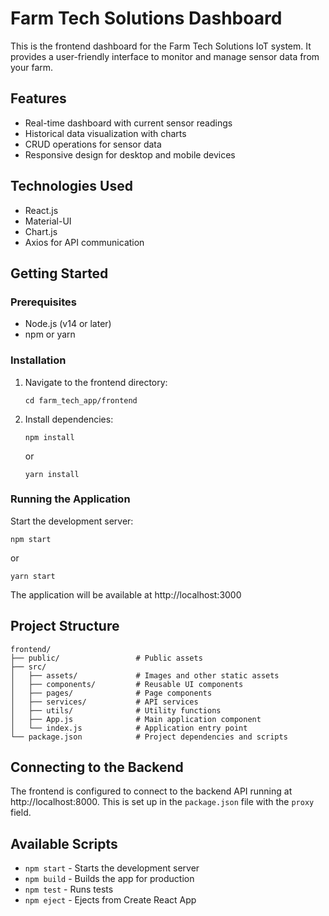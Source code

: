 # Farm Tech Solutions Dashboard

This is the frontend dashboard for the Farm Tech Solutions IoT system. It provides a user-friendly interface to monitor and manage sensor data from your farm.

## Features

- Real-time dashboard with current sensor readings
- Historical data visualization with charts
- CRUD operations for sensor data
- Responsive design for desktop and mobile devices

## Technologies Used

- React.js
- Material-UI
- Chart.js
- Axios for API communication

## Getting Started

### Prerequisites

- Node.js (v14 or later)
- npm or yarn

### Installation

1. Navigate to the frontend directory:
   ```
   cd farm_tech_app/frontend
   ```

2. Install dependencies:
   ```
   npm install
   ```
   or
   ```
   yarn install
   ```

### Running the Application

Start the development server:
```
npm start
```
or
```
yarn start
```

The application will be available at http://localhost:3000

## Project Structure

```
frontend/
├── public/                 # Public assets
├── src/
│   ├── assets/             # Images and other static assets
│   ├── components/         # Reusable UI components
│   ├── pages/              # Page components
│   ├── services/           # API services
│   ├── utils/              # Utility functions
│   ├── App.js              # Main application component
│   └── index.js            # Application entry point
└── package.json            # Project dependencies and scripts
```

## Connecting to the Backend

The frontend is configured to connect to the backend API running at http://localhost:8000. This is set up in the `package.json` file with the `proxy` field.

## Available Scripts

- `npm start` - Starts the development server
- `npm build` - Builds the app for production
- `npm test` - Runs tests
- `npm eject` - Ejects from Create React App 